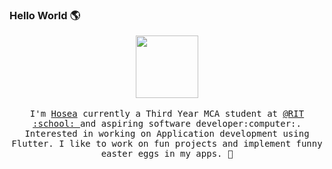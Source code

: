 ### Hello World 🌎

<p align="center">
  <img src="https://github.com/hvkalayil/hvkalayil/blob/master/Comp%201.mp4" width=100>
  <br><br>
  <samp>
    I'm <a href="https://hvkalayil.github.io/">Hosea</a> currently a Third Year MCA student at <a href="http://www.rit.ac.in/">@RIT :school: </a> and aspiring software developer:computer:. Interested in working on Application development using Flutter. I like to work on fun projects and implement funny easter eggs in my apps. 🥚
  </samp>
</p>
